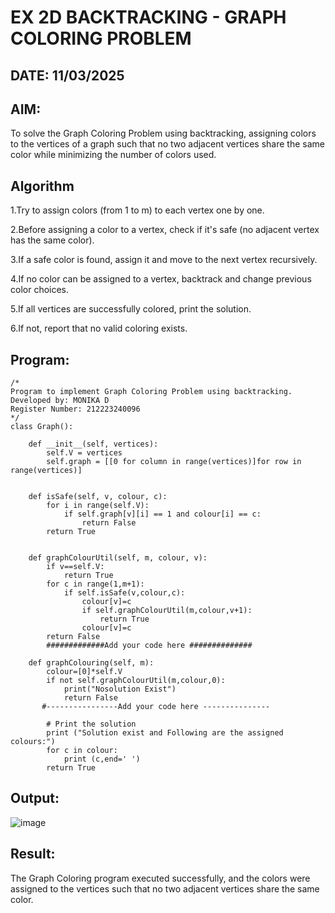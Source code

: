 # EX 2D BACKTRACKING - GRAPH COLORING PROBLEM
## DATE: 11/03/2025
## AIM:
To solve the Graph Coloring Problem using backtracking, assigning colors to the vertices of a graph such that no two adjacent vertices share the same color while minimizing the number of colors used.



## Algorithm
1.Try to assign colors (from 1 to m) to each vertex one by one.

2.Before assigning a color to a vertex, check if it's safe (no adjacent vertex has the same color).

3.If a safe color is found, assign it and move to the next vertex recursively.

4.If no color can be assigned to a vertex, backtrack and change previous color choices.

5.If all vertices are successfully colored, print the solution.

6.If not, report that no valid coloring exists.

## Program:
```
/*
Program to implement Graph Coloring Problem using backtracking.
Developed by: MONIKA D
Register Number: 212223240096
*/
class Graph():
 
    def __init__(self, vertices):
        self.V = vertices
        self.graph = [[0 for column in range(vertices)]for row in range(vertices)]
 
  
    def isSafe(self, v, colour, c):
        for i in range(self.V):
            if self.graph[v][i] == 1 and colour[i] == c:
                return False
        return True
     
    
    def graphColourUtil(self, m, colour, v):
        if v==self.V:
            return True
        for c in range(1,m+1):
            if self.isSafe(v,colour,c):
                colour[v]=c
                if self.graphColourUtil(m,colour,v+1):
                    return True
                colour[v]=c
        return False
        #############Add your code here ##############
 
    def graphColouring(self, m):
        colour=[0]*self.V
        if not self.graphColourUtil(m,colour,0):
            print("Nosolution Exist")
            return False
       #----------------Add your code here ---------------
 
        # Print the solution
        print ("Solution exist and Following are the assigned colours:")
        for c in colour:
            print (c,end=' ')
        return True

```

## Output:
![image](https://github.com/user-attachments/assets/59ff3968-a918-4522-907e-40b69110c81c)


## Result:
The Graph Coloring program executed successfully, and the colors were assigned to the vertices such that no two adjacent vertices share the same color.

